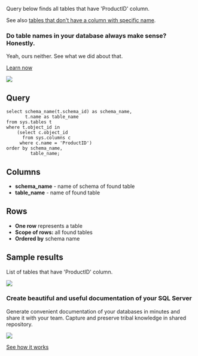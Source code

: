 Query below finds all tables that have 'ProductID' column.

See also [tables that don't have a column with specific name](https://dataedo.com/kb/query/sql-server/find-table-that-dont-have-a-column-with-specific-name).

### Do table names in your database always make sense? Honestly.

Yeah, ours neither. See what we did about that.

[Learn now](https://dataedo.com/blog/confused-when-trying-to-work-with-databases?cta=kb-query-table-names)

[![](https://dataedo.com/asset/img/markdown/docs/test-article/edca6a29318bb7640068f5c69a5af4ba.png#center)](https://dataedo.com/blog/confused-when-trying-to-work-with-databases?cta=kb-query-table-names)

## Query

```
select schema_name(t.schema_id) as schema_name,
       t.name as table_name
from sys.tables t
where t.object_id in 
    (select c.object_id 
      from sys.columns c
     where c.name = 'ProductID')
order by schema_name,
         table_name;
```

## Columns

-   **schema\_name** - name of schema of found table
-   **table\_name** - name of found table

## Rows

-   **One row** represents a table
-   **Scope of rows:** all found tables
-   **Ordered by** schema name

## Sample results

List of tables that have 'ProductID' column.

![](https://dataedo.com/asset/img/kb/query/sql-server/find_tables_with_column.png)

### Create beautiful and useful documentation of your SQL Server

Generate convenient documentation of your databases in minutes and share it with your team. Capture and preserve tribal knowledge in shared repository.

[![](https://dataedo.com/asset/img/markdown/docs/test-article/30c11fa4b210f11740f56e85ca8bf9c6.gif)](https://demo.dataedo.com/)

[See how it works](https://demo.dataedo.com/)